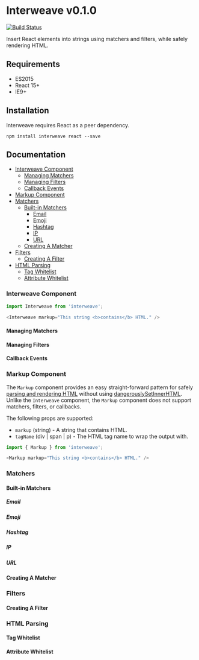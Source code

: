 # Interweave v0.1.0
[![Build Status](https://travis-ci.org/milesj/interweave.svg?branch=master)](https://travis-ci.org/milesj/interweave)

Insert React elements into strings using matchers and filters, while safely rendering HTML.

## Requirements

* ES2015
* React 15+
* IE9+

## Installation

Interweave requires React as a peer dependency.

```
npm install interweave react --save
```

## Documentation

* [Interweave Component](#interweave-component)
    * [Managing Matchers](#managing-matchers)
    * [Managing Filters](#managing-filters)
    * [Callback Events](#callback-events)
* [Markup Component](#markup-component)
* [Matchers](#matchers)
    * [Built-in Matchers](#built-in-matchers)
        * [Email](#email)
        * [Emoji](#emoji)
        * [Hashtag](#hashtag)
        * [IP](#ip)
        * [URL](#url)
    * [Creating A Matcher](#creating-a-matcher)
* [Filters](#filters)
    * [Creating A Filter](#creating-a-filter)
* [HTML Parsing](#html-parsing)
    * [Tag Whitelist](#tag-whitelist)
    * [Attribute Whitelist](#attribute-whitelist)

### Interweave Component

```javascript
import Interweave from 'interweave';

<Interweave markup="This string <b>contains</b> HTML." />
```

#### Managing Matchers

#### Managing Filters

#### Callback Events

### Markup Component

The `Markup` component provides an easy straight-forward pattern
for safely [parsing and rendering HTML](#html-parsing)
without using [dangerouslySetInnerHTML](https://facebook.github.io/react/tips/dangerously-set-inner-html.html).
Unlike the `Interweave` component, the `Markup` component does not
support matchers, filters, or callbacks.

The following props are supported:

* `markup` (string) - A string that contains HTML.
* `tagName` (div | span | p) - The HTML tag name to wrap the output with.

```javascript
import { Markup } from 'interweave';

<Markup markup="This string <b>contains</b> HTML." />
```

### Matchers

#### Built-in Matchers

##### Email

##### Emoji

##### Hashtag

##### IP

##### URL

#### Creating A Matcher

### Filters

#### Creating A Filter

### HTML Parsing

#### Tag Whitelist

#### Attribute Whitelist
